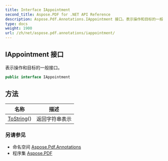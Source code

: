 ```yaml
---
title: Interface IAppointment
second_title: Aspose.PDF for .NET API Reference
description: Aspose.Pdf.Annotations.IAppointment 接口。表示操作和目标的一般接口
type: docs
weight: 1900
url: /zh/net/aspose.pdf.annotations/iappointment/
---
```

## IAppointment 接口

表示操作和目标的一般接口。

```csharp
public interface IAppointment
```

## 方法

| 名称 | 描述 |
| --- | --- |
| [ToString](../../aspose.pdf.annotations/iappointment/tostring/)() | 返回字符串表示 |

### 另请参见

* 命名空间 [Aspose.Pdf.Annotations](../../aspose.pdf.annotations/)
* 程序集 [Aspose.PDF](../../)